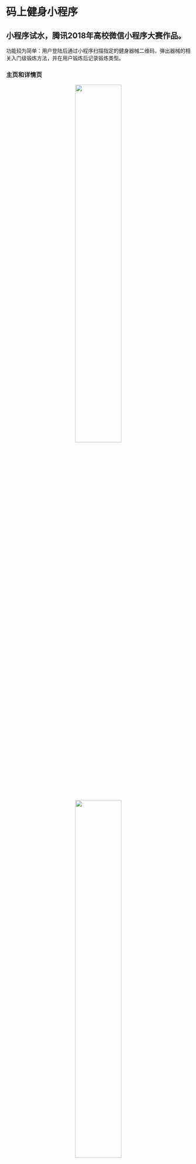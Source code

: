 # 码上健身小程序
## 小程序试水，腾讯2018年高校微信小程序大赛作品。
功能较为简单：用户登陆后通过小程序扫描指定的健身器械二维码，弹出器械的相关入门级锻炼方法，并在用户锻炼后记录锻炼类型。
### 主页和详情页
<div align="center">
<img src="https://github.com/goozyshi/FitCode/blob/master/%E6%BC%94%E7%A4%BA%E5%9B%BE/%E4%B8%BB%E9%A1%B5.png" width="50%">
</br>
<img src="https://github.com/goozyshi/FitCode/blob/master/%E6%BC%94%E7%A4%BA%E5%9B%BE/%E8%AF%A6%E6%83%85%E9%A1%B5.png" width="50%">
</div>

### 小程序码
<img src="https://github.com/goozyshi/FitCode/blob/master/%E6%BC%94%E7%A4%BA%E5%9B%BE/FitCode%E5%B0%8F%E7%A8%8B%E5%BA%8F%E7%A0%81.jpg" >

### 仪器码
<div align="center">
<img src="https://github.com/goozyshi/FitCode/blob/master/%E6%BC%94%E7%A4%BA%E5%9B%BE/qr1.png" width="50%">
</br>
<img src="https://github.com/goozyshi/FitCode/blob/master/%E6%BC%94%E7%A4%BA%E5%9B%BE/qr2.png" width="50%">
</div>